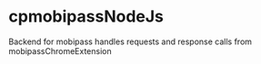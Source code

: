 # cpmobipassNodeJs
Backend for mobipass handles requests and response calls from mobipassChromeExtension
